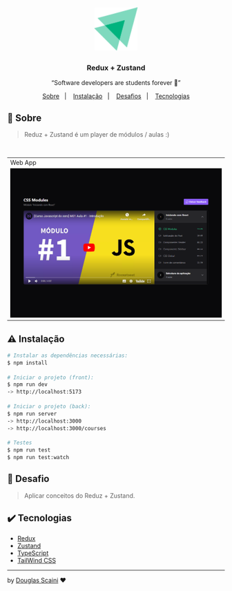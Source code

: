 <h1 align="center"><img src=".github/ignite.svg" width="100px"/></h1>

<h3 align="center">Redux + Zustand</h3>

<p align="center">“Software developers are students forever 🧠”</p>

<p align="center">
  <a href="#about">Sobre</a>&nbsp;&nbsp;&nbsp;|&nbsp;&nbsp;&nbsp;
  <a href="#install">Instalação</a>&nbsp;&nbsp;&nbsp;|&nbsp;&nbsp;&nbsp;
  <a href="#challenge">Desafios</a>&nbsp;&nbsp;&nbsp;|&nbsp;&nbsp;&nbsp;
  <a href="#technologies">Tecnologias</a>
</p>

## :speech_balloon: Sobre <a name="about"></a>

> Reduz + Zustand é um player de módulos / aulas :)

<br />
<table>
  <tr>
    <td colspan="1">Web App</td>
  </tr>
  <tr>
    <td><img src=".github/desktop.png" width=1000px /></td></td>
  </tr>
</table>

## :warning: Instalação <a name="install"></a>

```bash
# Instalar as dependências necessárias:
$ npm install

# Iniciar o projeto (front):
$ npm run dev
-> http://localhost:5173

# Iniciar o projeto (back):
$ npm run server
-> http://localhost:3000
-> http://localhost:3000/courses

# Testes
$ npm run test
$ npm run test:watch
```

## :triangular_flag_on_post: Desafio <a name="challenge"></a>

> Aplicar conceitos do Reduz + Zustand.

## :heavy_check_mark: Tecnologias <a name="technologies"></a>

-   [Redux](https://react-redux.js.org/)
-   [Zustand](https://zustand-demo.pmnd.rs/)
-   [TypeScript](https://www.typescriptlang.org/)
-   [TailWind CSS](https://tailwindcss.com/)

---

by [Douglas Scaini](https://www.github.com/douglasscaini) ❤️
